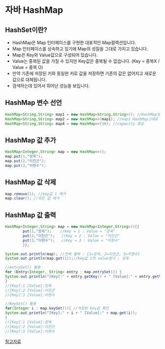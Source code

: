 # **자바 HashMap**

## HashSet이란?
* HashMap은 Map 인터페이스를 구현한 대표적인 Map컬렉션입니다.
* Map 인터페이스를 상속하고 있기에 Map의 성질을 그대로 가지고 있습니다.
* Map은 Key와 Value값으로 구성되어 있습니다.
* Value는 중복된 값을 가질 수 있지만 Key값은 중복될 수 없습니다. (Key = 중복X / Value = 중복 O)
* 만약 기존에 저장된 키와 동일한 키로 값을 저장하면 기존의 값은 없어지고 새로운 값으로 대체됩니다.
* 검색하는데 있어서 뛰어난 성능을 보입니다.


## HashMap 변수 선언
```java
HashMap<String,String> map1 = new HashMap<String,String>(); //HashMap생성
HashMap<String,String> map2 = new HashMap<>(map1); //map1 HashMap그대로 생성
HashMap<String,String> map4 = new HashMap<>(10); //capacity 생성
```

## HashMap 값 추가
```java
HashMap<Integer,String> map = new HashMap<>();
map.put(1,"장욱");
map.put(2,"이진곤");
map.put(3,"이현수");
```

## HashMap 값 삭제
```java
map.remove(1); //key값 1 제거
map.clear(); //모든 값 제거
```

## HashMap 값 출력
```java
HashMap<Integer,String> map = new HashMap<Integer,String>(){{
        put(1,"장욱");    //Key = 1 : Value = "장욱"
        put(2,"이진곤");   //Key = 2 : Value = "이진곤"
        put(3,"이현수");   //Key = 3 : Value = "이현수"
        }};

System.out.println(map); //전체 출력 : {1=장욱, 2=이진곤, 3=이현수}
System.out.println(map.get(1));//key값 1의 value얻기 : 장욱

//entrySet() 활용
for (Entry<Integer, String> entry : map.entrySet()) {
System.out.println("[Key]:" + entry.getKey() + " [Value]:" + entry.getValue());
}
//[Key]:1 [Value]:장욱
//[Key]:2 [Value]:이진곤
//[Key]:3 [Value]:이현수

//KeySet() 활용
for(Integer i : map.keySet()){ //저장된 key값 확인
System.out.println("[Key]:" + i + " [Value]:" + map.get(i));
}
//[Key]:1 [Value]:장욱
//[Key]:2 [Value]:이진곤
//[Key]:3 [Value]:이현수
```

[참고자료](https://coding-factory.tistory.com/556)